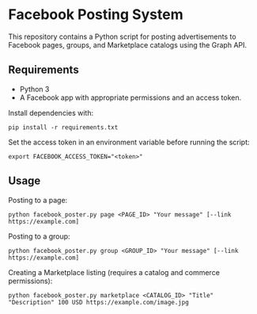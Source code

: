 # Facebook Posting System

This repository contains a Python script for posting advertisements to
Facebook pages, groups, and Marketplace catalogs using the Graph API.

## Requirements

- Python 3
- A Facebook app with appropriate permissions and an access token.

Install dependencies with:

```
pip install -r requirements.txt
```

Set the access token in an environment variable before running the script:

```
export FACEBOOK_ACCESS_TOKEN="<token>"
```

## Usage

Posting to a page:

```
python facebook_poster.py page <PAGE_ID> "Your message" [--link https://example.com]
```

Posting to a group:

```
python facebook_poster.py group <GROUP_ID> "Your message" [--link https://example.com]
```

Creating a Marketplace listing (requires a catalog and commerce permissions):

```
python facebook_poster.py marketplace <CATALOG_ID> "Title" "Description" 100 USD https://example.com/image.jpg
```


